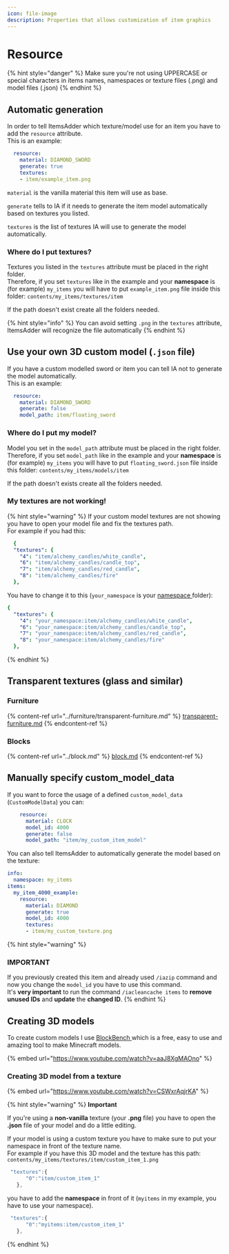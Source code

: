 ```yaml
---
icon: file-image
description: Properties that allows customization of item graphics
---
```


# Resource

{% hint style="danger" %}
Make sure you're not using UPPERCASE or special characters in items names, namespaces or texture files (.png) and model files (.json)
{% endhint %}

## Automatic generation

In order to tell ItemsAdder which texture/model use for an item you have to add the `resource` attribute.\
This is an example:

```yaml
  resource:
    material: DIAMOND_SWORD
    generate: true
    textures:
    - item/example_item.png
```

`material` is the vanilla material this item will use as base.

`generate` tells to IA if it needs to generate the item model automatically based on textures you listed.

`textures` is the list of textures IA will use to generate the model automatically.

### Where do I put textures?

Textures you listed in the `textures` attribute must be placed in the right folder.\
Therefore, if you set `textures` like in the example and your **namespace** is (for example) `my_items` you will have to put `example_item.png`  file inside this folder: `contents/my_items/textures/item`

If the path doesn't exist create all the folders needed.

{% hint style="info" %}
You can avoid setting `.png` in the `textures` attribute, ItemsAdder will recognize the file automatically
{% endhint %}

## Use your own 3D custom model (`.json` file)

If you have a custom modelled sword or item you can tell IA not to generate the model automatically.\
This is an example:

```yaml
  resource:
    material: DIAMOND_SWORD
    generate: false
    model_path: item/floating_sword
```

### Where do I put my model?

Model you set in the `model_path` attribute must be placed in the right folder.\
Therefore, if you set `model_path` like in the example and your **namespace** is (for example) `my_items` you will have to put `floating_sword.json` file inside this folder: `contents/my_items/models/item`

If the path doesn't exists create all the folders needed.

### **My textures are not working!**

{% hint style="warning" %}
If your custom model textures are not showing you have to open your model file and fix the textures path.\
For example if you had this:

```yaml
  {
  "textures": {
    "4": "item/alchemy_candles/white_candle",
    "6": "item/alchemy_candles/candle_top",
    "7": "item/alchemy_candles/red_candle",
    "8": "item/alchemy_candles/fire"
  },
```

You have to change it to this (`your_namespace` is your [namespace ](broken-reference)folder):

```yaml
{
  "textures": {
    "4": "your_namespace:item/alchemy_candles/white_candle",
    "6": "your_namespace:item/alchemy_candles/candle_top",
    "7": "your_namespace:item/alchemy_candles/red_candle",
    "8": "your_namespace:item/alchemy_candles/fire"
  },
```
{% endhint %}

## Transparent textures (glass and similar)

### Furniture&#x20;

{% content-ref url="../furniture/transparent-furniture.md" %}
[transparent-furniture.md](../furniture/transparent-furniture.md)
{% endcontent-ref %}

### Blocks

{% content-ref url="../block.md" %}
[block.md](../block.md)
{% endcontent-ref %}

## Manually specify custom\_model\_data

If you want to force the usage of a defined `custom_model_data` (`CustomModelData`) you can:

```yaml
    resource:
      material: CLOCK
      model_id: 4000
      generate: false
      model_path: "item/my_custom_item_model"
```

You can also tell ItemsAdder to automatically generate the model based on the texture:

```yaml
info:
  namespace: my_items
items:
  my_item_4000_example:
    resource:
      material: DIAMOND
      generate: true
      model_id: 4000
      textures:
      - item/my_custom_texture.png
```

{% hint style="warning" %}
### **IMPORTANT**

If you previously created this item and already used `/iazip` command and now you change the `model_id` you have to use this command.\
It's **very important** to run the command `/iacleancache items` to **remove unused IDs** and **update** the **changed ID**.
{% endhint %}

## Creating 3D models

To create custom models I use [BlockBench ](https://blockbench.net/)which is a free, easy to use and amazing tool to make Minecraft models.

{% embed url="https://www.youtube.com/watch?v=aaJ8XgMAOno" %}

### Creating 3D model from a texture

{% embed url="https://www.youtube.com/watch?v=CSWxrAqjrKA" %}

{% hint style="warning" %}
**Important**

If you're using a **non-vanilla** texture (your **.png** file) you have to open the **.json** file of your model and do a little editing.

If your model is using a custom texture you have to make sure to put your namespace in front of the texture name.\
For example if you have this 3D model and the texture has this path: `contents/my_items/textures/item/custom_item_1.png`

```javascript
 "textures":{
      "0":"item/custom_item_1"
   },
```

you have to add the **namespace** in front of it (`myitems` in my example, you have to use your namespace).

```javascript
 "textures":{
      "0":"myitems:item/custom_item_1"
   },
```
{% endhint %}
